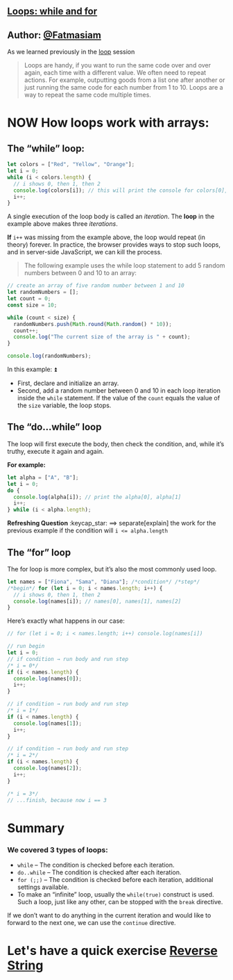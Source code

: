 ## <a href='#loops' id='loops'>Loops: while and for </a>

## **Author**: [@Fatmasiam](https://github.com/Fatmasiam)

As we learned previously in the [loop](.session-13/loops) session

> Loops are handy, if you want to run the same code over and over again, each time with a different value.
> We often need to repeat actions.
> For example, outputting goods from a list one after another or just running the same code for each number from 1 to 10.
> Loops are a way to repeat the same code multiple times.

# **NOW** How loops work with arrays:

## The **“while”** loop:

```js
let colors = ["Red", "Yellow", "Orange"];
let i = 0;
while (i < colors.length) {
  // i shows 0, then 1, then 2
  console.log(colors[i]); // this will print the console for colors[0], colors[1], colors[2]
  i++;
}
```

A single execution of the loop body is called an _iteration_. The **loop** in the example above makes three _iterations_.

**If** `i++` was missing from the example above, the loop would repeat (in theory) forever.
In practice, the browser provides ways to stop such loops, and in server-side JavaScript, we can kill the process.

> The following example uses the while loop statement to add 5 random numbers between 0 and 10 to an array:

```js
// create an array of five random number between 1 and 10
let randomNumbers = [];
let count = 0;
const size = 10;

while (count < size) {
  randomNumbers.push(Math.round(Math.random() * 10));
  count++;
  console.log("The current size of the array is " + count);
}

console.log(randomNumbers);
```

In this example: :arrow_double_up:

- First, declare and initialize an array.
- Second, add a random number between 0 and 10 in each loop iteration inside the `while` statement. If the value of the `count` equals the value of the `size` variable, the loop stops.

## The **“do…while”** loop

The loop will first execute the body, then check the condition, and, while it’s truthy, execute it again and again.

**For example:**

```js
let alpha = ["A", "B"];
let i = 0;
do {
  console.log(alpha[i]); // print the alpha[0], alpha[1]
  i++;
} while (i < alpha.length);
```

**Refreshing Question** :keycap_star: ==> separate[explain] the work for the previous example if the condition will `i <= alpha.length`

## The **“for”** loop

The for loop is more complex, but it’s also the most commonly used loop.

```js
let names = ["Fiona", "Sama", "Diana"]; /*condition*/ /*step*/
/*begin*/ for (let i = 0; i < names.length; i++) {
  // i shows 0, then 1, then 2
  console.log(names[i]); // names[0], names[1], names[2]
}
```

Here’s exactly what happens in our case:

```js
// for (let i = 0; i < names.length; i++) console.log(names[i])

// run begin
let i = 0;
// if condition → run body and run step
/* i = 0*/
if (i < names.length) {
  console.log(names[0]);
  i++;
}

// if condition → run body and run step
/* i = 1*/
if (i < names.length) {
  console.log(names[1]);
  i++;
}

// if condition → run body and run step
/* i = 2*/
if (i < names.length) {
  console.log(names[2]);
  i++;
}

/* i = 3*/
// ...finish, because now i == 3
```

# Summary

### We covered 3 types of loops:

- `while` – The condition is checked before each iteration.
- `do..while` – The condition is checked after each iteration.
- `for (;;)` – The condition is checked before each iteration, additional settings available.
- To make an “infinite” loop, usually the `while(true)` construct is used. Such a loop, just like any other, can be stopped with the `break` directive.

If we don’t want to do anything in the current iteration and would like to forward to the next one, we can use the `continue` directive.

# Let's have a quick exercise [Reverse String](https://leetcode.com/problems/reverse-string/)
